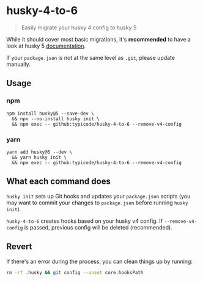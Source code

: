 # husky-4-to-6

> Easily migrate your husky 4 config to husky 5

While it should cover most basic migrations, it's **recommended** to have a look at husky 5 [documentation](https://typicode.github.io/husky).

If your `package.json` is not at the same level as `.git`, please update manually.

## Usage

### npm

```shell
npm install husky@5 --save-dev \
  && npx --no-install husky init \
  && npm exec -- github:typicode/husky-4-to-6 --remove-v4-config
```

### yarn

```shell
yarn add husky@5 --dev \
  && yarn husky init \
  && npm exec -- github:typicode/husky-4-to-6 --remove-v4-config
```

## What each command does

`husky init` sets up Git hooks and updates your `package.json` scripts (you may want to commit your changes to `package.json` before running `husky init`).

`husky-4-to-6` creates hooks based on your husky v4 config. If `--remove-v4-config` is passed, previous config will be deleted (recommended).

## Revert

If there's an error during the process, you can clean things up by running:

```sh
rm -rf .husky && git config --unset core.hooksPath
```
